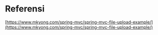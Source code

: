 # Referensi

[https://www.mkyong.com/spring-mvc/spring-mvc-file-upload-example/](https://www.mkyong.com/spring-mvc/spring-mvc-file-upload-example/)
